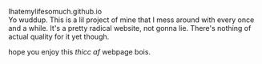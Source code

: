 Ihatemylifesomuch.github.io      
Yo wuddup.
This is a lil project of mine that I mess around with every once and a while. It's a pretty radical website, not gonna lie. There's
nothing of actual quality for it yet though.


hope you enjoy this *thicc af* webpage bois.




